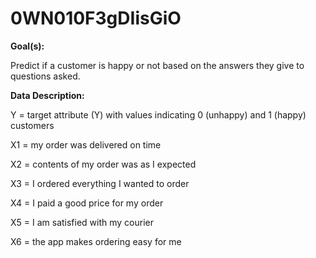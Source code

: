 # 0WN010F3gDIisGiO

<b>Goal(s):</b>

Predict if a customer is happy or not based on the answers they give to questions asked.


<b>Data Description:</b>

Y = target attribute (Y) with values indicating 0 (unhappy) and 1 (happy) customers

X1 = my order was delivered on time

X2 = contents of my order was as I expected

X3 = I ordered everything I wanted to order

X4 = I paid a good price for my order

X5 = I am satisfied with my courier

X6 = the app makes ordering easy for me

